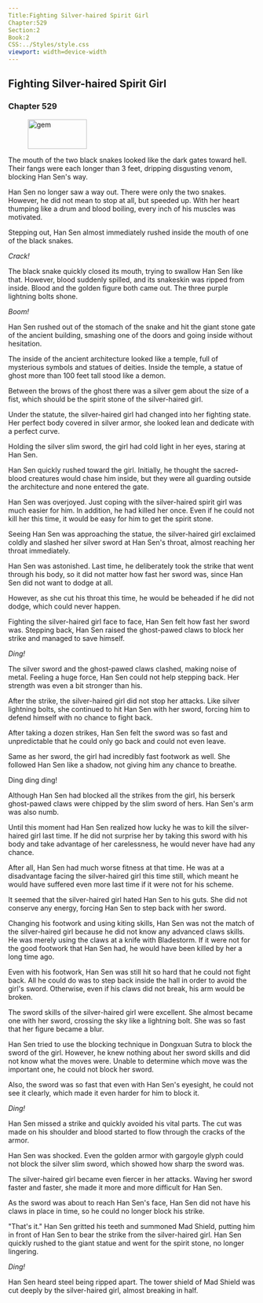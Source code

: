 ```yaml
---
Title:Fighting Silver-haired Spirit Girl 
Chapter:529 
Section:2 
Book:2 
CSS:../Styles/style.css 
viewport: width=device-width
---
```

  
## Fighting Silver-haired Spirit Girl
### Chapter 529
  
<figure>
	<img src="../Images/gem.gif" alt="gem" id="gem" width="120" height="60" />
</figure>
  

  
The mouth of the two black snakes looked like the dark gates toward hell. Their fangs were each longer than 3 feet, dripping disgusting venom, blocking Han Sen's way.

Han Sen no longer saw a way out. There were only the two snakes. However, he did not mean to stop at all, but speeded up. With her heart thumping like a drum and blood boiling, every inch of his muscles was motivated.

Stepping out, Han Sen almost immediately rushed inside the mouth of one of the black snakes.

*Crack!*

The black snake quickly closed its mouth, trying to swallow Han Sen like that. However, blood suddenly spilled, and its snakeskin was ripped from inside. Blood and the golden figure both came out. The three purple lightning bolts shone.

*Boom!*

Han Sen rushed out of the stomach of the snake and hit the giant stone gate of the ancient building, smashing one of the doors and going inside without hesitation.

The inside of the ancient architecture looked like a temple, full of mysterious symbols and statues of deities. Inside the temple, a statue of ghost more than 100 feet tall stood like a demon.

Between the brows of the ghost there was a silver gem about the size of a fist, which should be the spirit stone of the silver-haired girl.

Under the statute, the silver-haired girl had changed into her fighting state. Her perfect body covered in silver armor, she looked lean and dedicate with a perfect curve.

Holding the silver slim sword, the girl had cold light in her eyes, staring at Han Sen.

Han Sen quickly rushed toward the girl. Initially, he thought the sacred-blood creatures would chase him inside, but they were all guarding outside the architecture and none entered the gate.

Han Sen was overjoyed. Just coping with the silver-haired spirit girl was much easier for him. In addition, he had killed her once. Even if he could not kill her this time, it would be easy for him to get the spirit stone.

Seeing Han Sen was approaching the statue, the silver-haired girl exclaimed coldly and slashed her silver sword at Han Sen's throat, almost reaching her throat immediately.

Han Sen was astonished. Last time, he deliberately took the strike that went through his body, so it did not matter how fast her sword was, since Han Sen did not want to dodge at all.

However, as she cut his throat this time, he would be beheaded if he did not dodge, which could never happen.

Fighting the silver-haired girl face to face, Han Sen felt how fast her sword was. Stepping back, Han Sen raised the ghost-pawed claws to block her strike and managed to save himself.

*Ding!*

The silver sword and the ghost-pawed claws clashed, making noise of metal. Feeling a huge force, Han Sen could not help stepping back. Her strength was even a bit stronger than his.

After the strike, the silver-haired girl did not stop her attacks. Like silver lightning bolts, she continued to hit Han Sen with her sword, forcing him to defend himself with no chance to fight back.

After taking a dozen strikes, Han Sen felt the sword was so fast and unpredictable that he could only go back and could not even leave.

Same as her sword, the girl had incredibly fast footwork as well. She followed Han Sen like a shadow, not giving him any chance to breathe.

Ding ding ding!

Although Han Sen had blocked all the strikes from the girl, his berserk ghost-pawed claws were chipped by the slim sword of hers. Han Sen's arm was also numb.

Until this moment had Han Sen realized how lucky he was to kill the silver-haired girl last time. If he did not surprise her by taking this sword with his body and take advantage of her carelessness, he would never have had any chance.

After all, Han Sen had much worse fitness at that time. He was at a disadvantage facing the silver-haired girl this time still, which meant he would have suffered even more last time if it were not for his scheme.

It seemed that the silver-haired girl hated Han Sen to his guts. She did not conserve any energy, forcing Han Sen to step back with her sword.

Changing his footwork and using kiting skills, Han Sen was not the match of the silver-haired girl because he did not know any advanced claws skills. He was merely using the claws at a knife with Bladestorm. If it were not for the good footwork that Han Sen had, he would have been killed by her a long time ago.

Even with his footwork, Han Sen was still hit so hard that he could not fight back. All he could do was to step back inside the hall in order to avoid the girl's sword. Otherwise, even if his claws did not break, his arm would be broken.

The sword skills of the silver-haired girl were excellent. She almost became one with her sword, crossing the sky like a lightning bolt. She was so fast that her figure became a blur.

Han Sen tried to use the blocking technique in Dongxuan Sutra to block the sword of the girl. However, he knew nothing about her sword skills and did not know what the moves were. Unable to determine which move was the important one, he could not block her sword.

Also, the sword was so fast that even with Han Sen's eyesight, he could not see it clearly, which made it even harder for him to block it.

*Ding!*

Han Sen missed a strike and quickly avoided his vital parts. The cut was made on his shoulder and blood started to flow through the cracks of the armor.

Han Sen was shocked. Even the golden armor with gargoyle glyph could not block the silver slim sword, which showed how sharp the sword was.

The silver-haired girl became even fiercer in her attacks. Waving her sword faster and faster, she made it more and more difficult for Han Sen.

As the sword was about to reach Han Sen's face, Han Sen did not have his claws in place in time, so he could no longer block his strike.

"That's it." Han Sen gritted his teeth and summoned Mad Shield, putting him in front of Han Sen to bear the strike from the silver-haired girl. Han Sen quickly rushed to the giant statue and went for the spirit stone, no longer lingering.

*Ding!*

Han Sen heard steel being ripped apart. The tower shield of Mad Shield was cut deeply by the silver-haired girl, almost breaking in half.